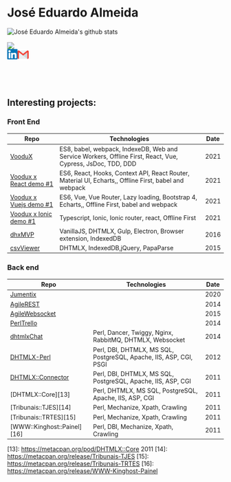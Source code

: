 # José Eduardo Almeida

![José Eduardo Almeida's github stats](https://github-readme-stats.vercel.app/api?username=web2solutions&show_icons=true&hide_border=true)

<a href="https://github.com/web2solutions">
  <img align="center" src="https://github-readme-stats.vercel.app/api/top-langs/?username=web2solutions" />
</a>

<br>

  <a href="https://www.linkedin.com/in/eduardo-perotta-de-almeida/">
    <img align="left" alt="José Eduardo Almeida | Linkedin" width="24px" src="https://github.com/web2solutions/web2solutions/blob/main/Linkedin.svg" />
  </a>
  <a href="mailto:web2solucoes@gmail.com">
    <img align="left" alt="José Eduardo Almeida | Gmail" width="26px" src="https://github.com/web2solutions/web2solutions/blob/main/Gmail.svg" />
  </a>

<br><br><br><br>

## Interesting projects:

### Front End

| Repo                                    |  Technologies                 |  Date                 |
| --------------------------------------- | ----------------------------- | ----------------------------- |
|  [VooduX][1]  |  ES8, babel, webpack, IndexeDB, Web and Service Workers, Offline First, React, Vue, Cypress, JsDoc, TDD, DDD | 2021|
|  [Voodux x React demo #1][2]  |  ES6, React, Hooks, Context API, React Router, Material UI, Echarts,, Offline First, babel and webpack | 2021 |
|  [Voodux x Vuejs demo #1][3]  |  ES6, Vue, Vue Router, Lazy loading, Bootstrap 4, Echarts,, Offline First, babel and webpack  | 2021 |
|  [Voodux x Ionic demo #1][4]  |  Typescript, Ionic, Ionic router, react, Offline First  | 2021 |
|  [dhxMVP][5]  |  VanillaJS, DHTMLX, Gulp, Electron, Browser extension, IndexedDB  | 2016 |
|  [csvViewer][6]  |  DHTMLX, IndexedDB,jQuery, PapaParse  | 2015 |


### Back end

| Repo                                    |  Technologies                 |  Date                 |
| --------------------------------------- | ----------------------------- | ----------------------------- |
|  [Jumentix][1]  |   | 2020|
|  [AgileREST][7]  |  | 2014 |
|  [AgileWebsocket][8]  |   | 2015 |
|  [PerlTrello][9]  |  | 2014 |
|  [dhtmlxChat][10]  | Perl, Dancer, Twiggy, Nginx, RabbitMQ, DHTMLX, Websocket | 2014 |
|  [DHTMLX-Perl][11]  | Perl, DBI, DHTMLX, MS SQL, PostgreSQL, Apache, IIS, ASP, CGI, PSGI | 2012 |
|  [DHTMLX::Connector][12]  | Perl, DBI, DHTMLX, MS SQL, PostgreSQL, Apache, IIS, ASP, CGI | 2011 |
|  [DHTMLX::Core][13]  | Perl, DHTMLX, MS SQL, PostgreSQL, Apache, IIS, ASP, CGI | 2011 |
|  [Tribunais::TJES][14]  | Perl, Mechanize, Xpath, Crawling | 2011 |
|  [Tribunais::TRTES][15]  | Perl, Mechanize, Xpath, Crawling | 2011 |
|  [WWW::Kinghost::Painel][16]  | Perl, DBI, Mechanize, Xpath, Crawling | 2011 |







[1]: https://web2solutions.github.io/voodux/code/index.html
[2]: https://github.com/web2solutions/voodux-react-context-api-demo
[3]: https://github.com/web2solutions/voodux-vue-simple-demo
[4]: https://github.com/web2solutions/test
[5]: https://github.com/web2solutions/dhxMVP
[6]: https://github.com/web2solutions/csvViewer
[7]: https://github.com/web2solutions/AgileREST
[8]: https://github.com/web2solutions/AgileWebsocket
[9]: https://github.com/web2solutions/PerlTrello
[10]: https://github.com/web2solutions/dhtmlxChat
[11]: https://github.com/web2solutions/DHTMLX-Perl
[12]: https://metacpan.org/pod/DHTMLX::Connector
[13]: https://metacpan.org/pod/DHTMLX::Core 2011
[14]: https://metacpan.org/release/Tribunais-TJES
[15]: https://metacpan.org/release/Tribunais-TRTES
[16]: https://metacpan.org/release/WWW-Kinghost-Painel